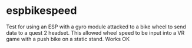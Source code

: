 # espbikespeed

Test for using an ESP with a gyro module attacked to a bike wheel to send data to a quest 2 headset. This allowed wheel speed to be input into a VR game with a push bike on a static stand. Works OK
